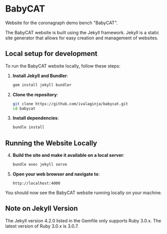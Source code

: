 # BabyCAT
Website for the coronagraph demo bench "BabyCAT".

The BabyCAT website is built using the Jekyll framework. Jekyll is a static site generator that allows for easy creation and management of websites.

## Local setup for development

To run the BabyCAT website locally, follow these steps:

1. **Install Jekyll and Bundler**:
   ```sh
   gem install jekyll bundler
   ```

2. **Clone the repository**:
   ```sh
   git clone https://github.com/ivalaginja/babycat.git
   cd babycat
   ```

3. **Install dependencies**:
   ```sh
   bundle install
   ```
## Running the Website Locally

4. **Build the site and make it available on a local server**:
   ```sh
   bundle exec jekyll serve
   ```

5. **Open your web browser and navigate to**:
   ```
   http://localhost:4000
   ```

You should now see the BabyCAT website running locally on your machine.

## Note on Jekyll Version

The Jekyll version 4.2.0 listed in the Gemfile only supports Ruby 3.0.x. The latest version of Ruby 3.0.x is 3.0.7.
